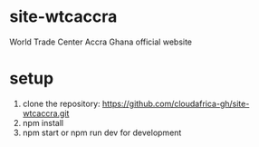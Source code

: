 # site-wtcaccra
World Trade Center Accra Ghana official website

# setup
1. clone the repository: https://github.com/cloudafrica-gh/site-wtcaccra.git
2. npm install
2. npm start or npm run dev for development
